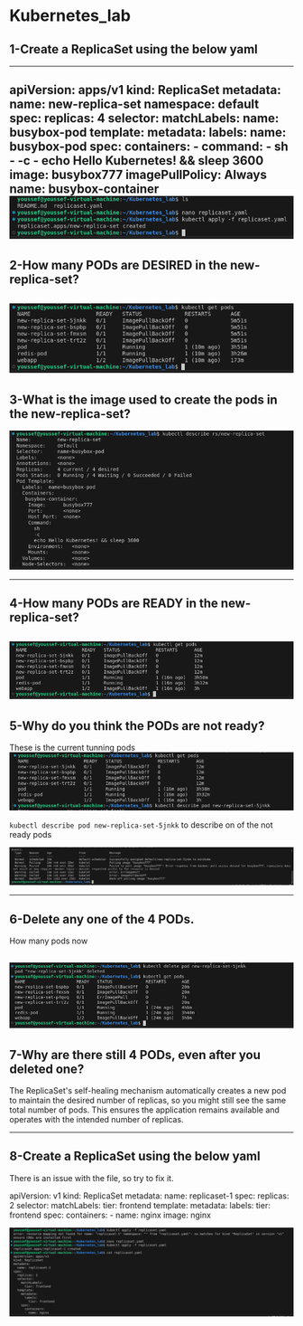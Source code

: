 # Kubernetes_lab


## 1-Create a ReplicaSet using the below yaml

--------------------
apiVersion: apps/v1
kind: ReplicaSet
metadata:
  name: new-replica-set
  namespace: default
spec:
  replicas: 4
  selector:
    matchLabels:
      name: busybox-pod
  template:
    metadata:
      labels:
        name: busybox-pod
    spec:
      containers:
      - command:
        - sh
        - -c
        - echo Hello Kubernetes! && sleep 3600
        image: busybox777
        imagePullPolicy: Always
        name: busybox-container
        ![alt text](image.png)
--------------------
## 2-How many PODs are DESIRED in the new-replica-set?

![alt text](image-1.png)
----------------------
## 3-What is the image used to create the pods in the new-replica-set?

![alt text](image-2.png)

---------------------
## 4-How many PODs are READY in the new-replica-set?

![alt text](image-3.png)
---------------------
## 5-Why do you think the PODs are not ready?

These is the current tunning pods 
![alt text](image-4.png)

`kubectl describe pod new-replica-set-5jnkk`
to describe on of the not ready pods

![alt text](image-5.png)

------------------------
## 6-Delete any one of the 4 PODs. 
How many pods now

![alt text](image-6.png)
---------------------
## 7-Why are there still 4 PODs, even after you deleted one?

 The ReplicaSet's self-healing mechanism automatically creates a new pod to maintain the desired number of replicas, so you might still see the same total number of pods. This ensures the application remains available and operates with the intended number of replicas.

-----------------
## 8-Create a ReplicaSet using the below yaml

There is an issue with the file, so try to fix it.

apiVersion: v1
kind: ReplicaSet
metadata:
  name: replicaset-1
spec:
  replicas: 2
  selector:
    matchLabels:
      tier: frontend
  template:
    metadata:
      labels:
        tier: frontend
    spec:
      containers:
      - name: nginx
        image: nginx

![alt text](image-7.png)
